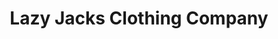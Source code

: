 ---
title: "Lazy Jacks Clothing Company"
url: /exmouth/lazy-jacks-clothing-company/
shop: clothes
---